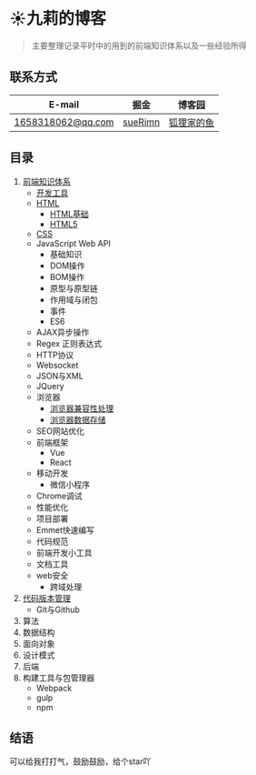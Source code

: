 # :sunny:九莉的博客
> 主要整理记录平时中的用到的前端知识体系以及一些经验所得
## 联系方式
E-mail | 掘金 | 博客园
------------ | ------- | ------
1658318062@qq.com | [sueRimn](https://juejin.im/user/5ac449906fb9a028b92d59d1) | [狐狸家的鱼](https://www.cnblogs.com/suRimn)
## 目录
1. [前端知识体系](./前端知识体系)
    * [开发工具](./前端知识体系/开发工具.md) 
    * [HTML](./前端知识体系/HTML)
      * [HTML基础](./前端知识体系/HTML/HTML基础.md)
      * [HTML5](./前端知识体系/HTML/HTML5.md)
    * [CSS](./前端知识体系/css)
     * JavaScript Web API
       * 基础知识
       * DOM操作
       * BOM操作
       * 原型与原型链
       * 作用域与闭包
       * 事件
       * ES6
     * AJAX异步操作
     * Regex 正则表达式
     * HTTP协议
     * Websocket
     * JSON与XML
     * JQuery
     * 浏览器
         * [浏览器兼容性处理](https://github.com/sueRimn/Blog/blob/master/%E5%89%8D%E7%AB%AF%E7%9F%A5%E8%AF%86%E4%BD%93%E7%B3%BB/%E6%B5%8F%E8%A7%88%E5%99%A8/%E6%B5%8F%E8%A7%88%E5%99%A8%E5%85%BC%E5%AE%B9%E6%80%A7%E9%97%AE%E9%A2%98.md)
         * [浏览器数据存储](https://github.com/sueRimn/Blog/blob/master/%E5%89%8D%E7%AB%AF%E7%9F%A5%E8%AF%86%E4%BD%93%E7%B3%BB/%E6%B5%8F%E8%A7%88%E5%99%A8/%E6%B5%8F%E8%A7%88%E5%99%A8%E6%95%B0%E6%8D%AE%E5%AD%98%E5%82%A8.md)
     * SEO网站优化
     * 前端框架  
       * Vue
       * React  
     * 移动开发
       * 微信小程序
     * Chrome调试
     * 性能优化
     * 项目部署
     * Emmet快速编写
     * 代码规范
     * 前端开发小工具
     * 文档工具
     * web安全 
       * 跨域处理
2. [代码版本管理]()
    * Git与Github 
3. 算法
4. 数据结构
5. 面向对象
6. 设计模式
7. 后端
8. 构建工具与包管理器
    * Webpack
    * gulp
    * npm
## 结语
 可以给我打打气，鼓励鼓励，给个star吖
